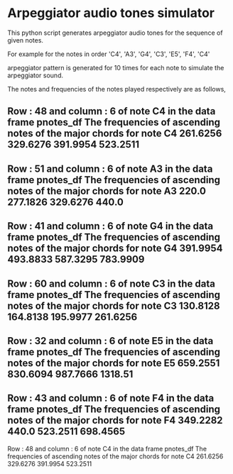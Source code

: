# Arpeggiator audio tones simulator

This python script generates arpeggiator audio tones for the sequence of given notes.

For example for the notes in order 'C4', 'A3', 'G4', 'C3', 'E5', 'F4', 'C4' 

arpeggiator pattern is generated for 10 times for each note to simulate the arpeggiator sound. 

The notes and frequencies of the notes played respectively are as follows,

Row : 48 and column : 6  of note C4 in the data frame pnotes_df
The frequencies of ascending notes of the major chords for note C4
261.6256
329.6276
391.9954
523.2511
-----
Row : 51 and column : 6  of note A3 in the data frame pnotes_df
The frequencies of ascending notes of the major chords for note A3
220.0
277.1826
329.6276
440.0
-----
Row : 41 and column : 6  of note G4 in the data frame pnotes_df
The frequencies of ascending notes of the major chords for note G4
391.9954
493.8833
587.3295
783.9909
-----
Row : 60 and column : 6  of note C3 in the data frame pnotes_df
The frequencies of ascending notes of the major chords for note C3
130.8128
164.8138
195.9977
261.6256
-----
Row : 32 and column : 6  of note E5 in the data frame pnotes_df
The frequencies of ascending notes of the major chords for note E5
659.2551
830.6094
987.7666
1318.51
-----
Row : 43 and column : 6  of note F4 in the data frame pnotes_df
The frequencies of ascending notes of the major chords for note F4
349.2282
440.0
523.2511
698.4565
-----
Row : 48 and column : 6  of note C4 in the data frame pnotes_df
The frequencies of ascending notes of the major chords for note C4
261.6256
329.6276
391.9954
523.2511
